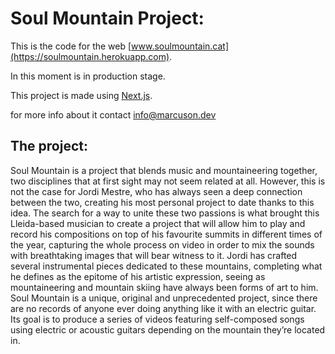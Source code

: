 
# Soul Mountain Project:

This is the code for the web [www.soulmountain.cat](https://soulmountain.herokuapp.com).

In this moment is in production stage.

This project is made using [Next.js](https://nextjs.org/).

for more info about it contact [info@marcuson.dev](mailto:info@marcuson.dev)

## The project:

Soul Mountain is a project that blends music and mountaineering together, two disciplines that at first sight may not seem related at all.
However, this is not the case for Jordi Mestre, who has always seen a deep connection between the two, creating his most personal project to
date thanks to this idea.
The search for a way to unite these two passions is what brought this Lleida-based musician to create a project that will allow him to play and
record his compositions on top of his favourite summits in different times of the year, capturing the whole process on video in order to mix the
sounds with breathtaking images that will bear witness to it.
Jordi has crafted several instrumental pieces dedicated to these mountains, completing what he defines as the epitome of his artistic expression,
seeing as mountaineering and mountain skiing have always been forms of art to him.
Soul Mountain is a unique, original and unprecedented project, since there are no records of anyone ever doing anything like it with an electric
guitar.
Its goal is to produce a series of videos featuring self-composed songs using electric or acoustic guitars depending on the mountain they’re
located in.